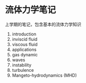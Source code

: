 # 流体力学笔记

上学期的笔记，包含基本的流体力学知识

1. introduction
2. inviscid fluid
3. viscous fluid
4. applications
5. gas dynamic
6. waves
7. instability
8. turbulence
9. Mangeto-hydrodynamics (MHD)

